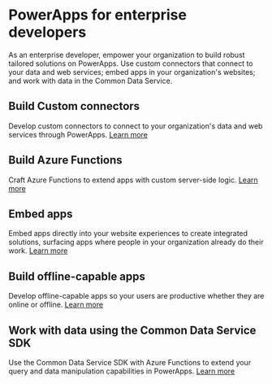 <properties
   pageTitle="PowerApps for enterprise developers | Microsoft PowerApps"
   description="An introduction for enterprise developers to developing apps in PowerApps."
   services=""
   suite="powerapps"
   documentationCenter="na"
   authors="mgblythe"
   manager="anneta"
   editor=""
   tags=""/>

<tags
   ms.service="powerapps"
   ms.devlang="na"
   ms.topic="article"
   ms.tgt_pltfrm="na"
   ms.workload="na"
   ms.date="05/01/2017"
   ms.author="mblythe"/>

# PowerApps for enterprise developers

As an enterprise developer, empower your organization to build robust tailored solutions on PowerApps. Use custom connectors that connect to your data and web services; embed apps in your organization's websites; and work with data in the Common Data Service.

## Build Custom connectors

Develop custom connectors to connect to your organization's data and web services through PowerApps. [Learn more](register-custom-api.md)


## Build Azure Functions

Craft Azure Functions to extend apps with custom server-side logic. [Learn more](https://powerapps.microsoft.com/blog/using-azure-functions-in-powerapps/)


## Embed apps

Embed apps directly into your website experiences to create integrated solutions, surfacing apps where people in your organization already do their work. [Learn more](embed-apps-dev.md)


## Build offline-capable apps

Develop offline-capable apps so your users are productive whether they are online or offline. [Learn more](offline-apps.md)


## Work with data using the Common Data Service SDK

Use the Common Data Service SDK with Azure Functions to extend your query and data manipulation capabilities in PowerApps. [Learn more](https://aka.ms/whgr2w)